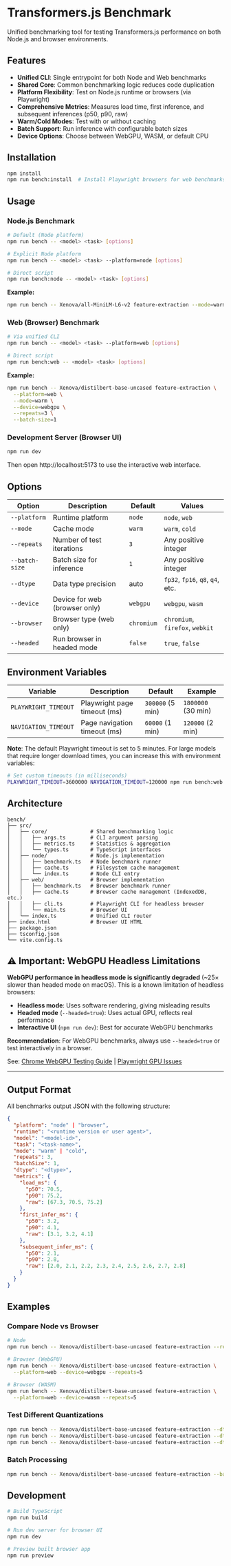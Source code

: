 # Transformers.js Benchmark

Unified benchmarking tool for testing Transformers.js performance on both Node.js and browser environments.

## Features

- **Unified CLI**: Single entrypoint for both Node and Web benchmarks
- **Shared Core**: Common benchmarking logic reduces code duplication
- **Platform Flexibility**: Test on Node.js runtime or browsers (via Playwright)
- **Comprehensive Metrics**: Measures load time, first inference, and subsequent inferences (p50, p90, raw)
- **Warm/Cold Modes**: Test with or without caching
- **Batch Support**: Run inference with configurable batch sizes
- **Device Options**: Choose between WebGPU, WASM, or default CPU

## Installation

```bash
npm install
npm run bench:install  # Install Playwright browsers for web benchmarks
```

## Usage

### Node.js Benchmark

```bash
# Default (Node platform)
npm run bench -- <model> <task> [options]

# Explicit Node platform
npm run bench -- <model> <task> --platform=node [options]

# Direct script
npm run bench:node -- <model> <task> [options]
```

**Example:**
```bash
npm run bench -- Xenova/all-MiniLM-L6-v2 feature-extraction --mode=warm --repeats=3 --batch-size=1
```

### Web (Browser) Benchmark

```bash
# Via unified CLI
npm run bench -- <model> <task> --platform=web [options]

# Direct script
npm run bench:web -- <model> <task> [options]
```

**Example:**
```bash
npm run bench -- Xenova/distilbert-base-uncased feature-extraction \
  --platform=web \
  --mode=warm \
  --device=webgpu \
  --repeats=3 \
  --batch-size=1
```

### Development Server (Browser UI)

```bash
npm run dev
```

Then open http://localhost:5173 to use the interactive web interface.

## Options

| Option | Description | Default | Values |
|--------|-------------|---------|--------|
| `--platform` | Runtime platform | `node` | `node`, `web` |
| `--mode` | Cache mode | `warm` | `warm`, `cold` |
| `--repeats` | Number of test iterations | `3` | Any positive integer |
| `--batch-size` | Batch size for inference | `1` | Any positive integer |
| `--dtype` | Data type precision | auto | `fp32`, `fp16`, `q8`, `q4`, etc. |
| `--device` | Device for web (browser only) | `webgpu` | `webgpu`, `wasm` |
| `--browser` | Browser type (web only) | `chromium` | `chromium`, `firefox`, `webkit` |
| `--headed` | Run browser in headed mode | `false` | `true`, `false` |

## Environment Variables

| Variable | Description | Default | Example |
|----------|-------------|---------|---------|
| `PLAYWRIGHT_TIMEOUT` | Playwright page timeout (ms) | `300000` (5 min) | `1800000` (30 min) |
| `NAVIGATION_TIMEOUT` | Page navigation timeout (ms) | `60000` (1 min) | `120000` (2 min) |

**Note**: The default Playwright timeout is set to 5 minutes. For large models that require longer download times, you can increase this with environment variables:

```bash
# Set custom timeouts (in milliseconds)
PLAYWRIGHT_TIMEOUT=3600000 NAVIGATION_TIMEOUT=120000 npm run bench:web -- <model> <task>
```

## Architecture

```
bench/
├── src/
│   ├── core/              # Shared benchmarking logic
│   │   ├── args.ts        # CLI argument parsing
│   │   ├── metrics.ts     # Statistics & aggregation
│   │   └── types.ts       # TypeScript interfaces
│   ├── node/              # Node.js implementation
│   │   ├── benchmark.ts   # Node benchmark runner
│   │   ├── cache.ts       # Filesystem cache management
│   │   └── index.ts       # Node CLI entry
│   ├── web/               # Browser implementation
│   │   ├── benchmark.ts   # Browser benchmark runner
│   │   ├── cache.ts       # Browser cache management (IndexedDB, etc.)
│   │   ├── cli.ts         # Playwright CLI for headless browser
│   │   └── main.ts        # Browser UI
│   └── index.ts           # Unified CLI router
├── index.html             # Browser UI HTML
├── package.json
├── tsconfig.json
└── vite.config.ts
```

## ⚠️ Important: WebGPU Headless Limitations

**WebGPU performance in headless mode is significantly degraded** (~25× slower than headed mode on macOS). This is a known limitation of headless browsers:

- **Headless mode**: Uses software rendering, giving misleading results
- **Headed mode** (`--headed=true`): Uses actual GPU, reflects real performance
- **Interactive UI** (`npm run dev`): Best for accurate WebGPU benchmarks

**Recommendation**: For WebGPU benchmarks, always use `--headed=true` or test interactively in a browser.

See: [Chrome WebGPU Testing Guide](https://developer.chrome.com/blog/supercharge-web-ai-testing#enable-webgpu) | [Playwright GPU Issues](https://github.com/microsoft/playwright/issues/11627)

---

## Output Format

All benchmarks output JSON with the following structure:

```json
{
  "platform": "node" | "browser",
  "runtime": "<runtime version or user agent>",
  "model": "<model-id>",
  "task": "<task-name>",
  "mode": "warm" | "cold",
  "repeats": 3,
  "batchSize": 1,
  "dtype": "<dtype>",
  "metrics": {
    "load_ms": {
      "p50": 70.5,
      "p90": 75.2,
      "raw": [67.3, 70.5, 75.2]
    },
    "first_infer_ms": {
      "p50": 3.2,
      "p90": 4.1,
      "raw": [3.1, 3.2, 4.1]
    },
    "subsequent_infer_ms": {
      "p50": 2.1,
      "p90": 2.8,
      "raw": [2.0, 2.1, 2.2, 2.3, 2.4, 2.5, 2.6, 2.7, 2.8]
    }
  }
}
```

## Examples

### Compare Node vs Browser

```bash
# Node
npm run bench -- Xenova/distilbert-base-uncased feature-extraction --repeats=5

# Browser (WebGPU)
npm run bench -- Xenova/distilbert-base-uncased feature-extraction \
  --platform=web --device=webgpu --repeats=5

# Browser (WASM)
npm run bench -- Xenova/distilbert-base-uncased feature-extraction \
  --platform=web --device=wasm --repeats=5
```

### Test Different Quantizations

```bash
npm run bench -- Xenova/distilbert-base-uncased feature-extraction --dtype=fp32
npm run bench -- Xenova/distilbert-base-uncased feature-extraction --dtype=fp16
npm run bench -- Xenova/distilbert-base-uncased feature-extraction --dtype=q8
```

### Batch Processing

```bash
npm run bench -- Xenova/distilbert-base-uncased feature-extraction --batch-size=8 --repeats=3
```

## Development

```bash
# Build TypeScript
npm run build

# Run dev server for browser UI
npm run dev

# Preview built browser app
npm run preview
```
